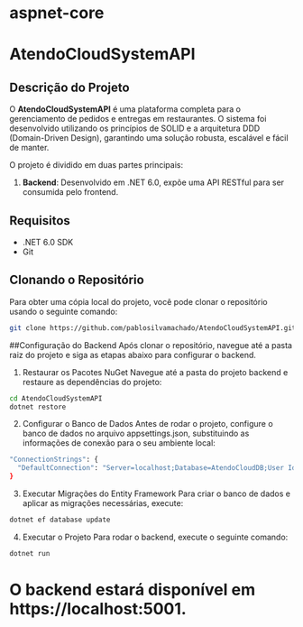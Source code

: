 # aspnet-core

# AtendoCloudSystemAPI

## Descrição do Projeto

O **AtendoCloudSystemAPI** é uma plataforma completa para o gerenciamento de pedidos e entregas em restaurantes. O sistema foi desenvolvido utilizando os princípios de SOLID e a arquitetura DDD (Domain-Driven Design), garantindo uma solução robusta, escalável e fácil de manter. 

O projeto é dividido em duas partes principais:

1. **Backend**: Desenvolvido em .NET 6.0, expõe uma API RESTful para ser consumida pelo frontend.

## Requisitos

- .NET 6.0 SDK
- Git

## Clonando o Repositório

Para obter uma cópia local do projeto, você pode clonar o repositório usando o seguinte comando:

```bash
git clone https://github.com/pablosilvamachado/AtendoCloudSystemAPI.git
```

##Configuração do Backend
Após clonar o repositório, navegue até a pasta raiz do projeto e siga as etapas abaixo para configurar o backend.

1. Restaurar os Pacotes NuGet
Navegue até a pasta do projeto backend e restaure as dependências do projeto:

```bash
cd AtendoCloudSystemAPI
dotnet restore
```

2. Configurar o Banco de Dados
Antes de rodar o projeto, configure o banco de dados no arquivo appsettings.json, substituindo as informações de conexão para o seu ambiente local:

```bash
"ConnectionStrings": {
  "DefaultConnection": "Server=localhost;Database=AtendoCloudDB;User Id=seu_usuario;Password=sua_senha;"
}
```

3. Executar Migrações do Entity Framework
Para criar o banco de dados e aplicar as migrações necessárias, execute:

```bash
dotnet ef database update
```

4. Executar o Projeto
Para rodar o backend, execute o seguinte comando:

```bash
dotnet run
```

O backend estará disponível em https://localhost:5001.
=============================================================================================================================================================================================================================================================================








